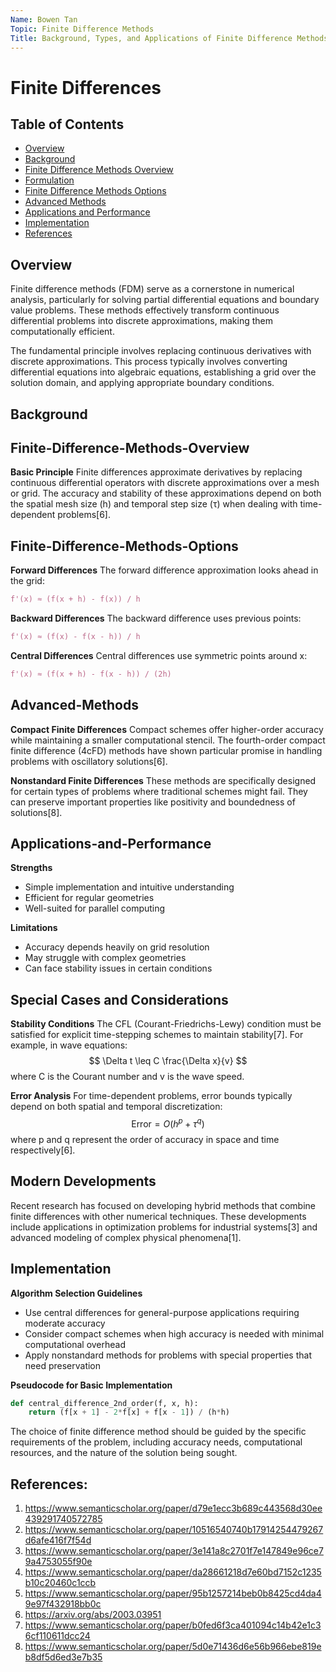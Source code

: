 ```yaml
---
Name: Bowen Tan
Topic: Finite Difference Methods
Title: Background, Types, and Applications of Finite Difference Methods
---
```

# Finite Differences

## Table of Contents
- [Overview](#Overview)
- [Background](#Background)
- [Finite Difference Methods Overview](#Finite-Difference-Methods-Overview)
- [Formulation](#Formulation)
- [Finite Difference Methods Options](#Finite-Difference-Methods-Options)
- [Advanced Methods](#Advanced-Methods)
- [Applications and Performance](#Applications-and-Performance)
- [Implementation](#Implementation)
- [References](#References)

## Overview
Finite difference methods (FDM) serve as a cornerstone in numerical analysis, particularly for solving partial differential equations and boundary value problems. These methods effectively transform continuous differential problems into discrete approximations, making them computationally efficient.

The fundamental principle involves replacing continuous derivatives with discrete approximations. This process typically involves converting differential equations into algebraic equations, establishing a grid over the solution domain, and applying appropriate boundary conditions.

## Background


## Finite-Difference-Methods-Overview

**Basic Principle**
Finite differences approximate derivatives by replacing continuous differential operators with discrete approximations over a mesh or grid. The accuracy and stability of these approximations depend on both the spatial mesh size (h) and temporal step size (τ) when dealing with time-dependent problems[6].

## Finite-Difference-Methods-Options

**Forward Differences**
The forward difference approximation looks ahead in the grid:
```python
f'(x) ≈ (f(x + h) - f(x)) / h
```

**Backward Differences**
The backward difference uses previous points:
```python
f'(x) ≈ (f(x) - f(x - h)) / h
```

**Central Differences**
Central differences use symmetric points around x:
```python
f'(x) ≈ (f(x + h) - f(x - h)) / (2h)
```

## Advanced-Methods

**Compact Finite Differences**
Compact schemes offer higher-order accuracy while maintaining a smaller computational stencil. The fourth-order compact finite difference (4cFD) methods have shown particular promise in handling problems with oscillatory solutions[6].

**Nonstandard Finite Differences**
These methods are specifically designed for certain types of problems where traditional schemes might fail. They can preserve important properties like positivity and boundedness of solutions[8].

## Applications-and-Performance

**Strengths**
- Simple implementation and intuitive understanding
- Efficient for regular geometries
- Well-suited for parallel computing

**Limitations**
- Accuracy depends heavily on grid resolution
- May struggle with complex geometries
- Can face stability issues in certain conditions

## Special Cases and Considerations

**Stability Conditions**
The CFL (Courant-Friedrichs-Lewy) condition must be satisfied for explicit time-stepping schemes to maintain stability[7]. For example, in wave equations:
$$ \Delta t \leq C \frac{\Delta x}{v} $$
where C is the Courant number and v is the wave speed.

**Error Analysis**
For time-dependent problems, error bounds typically depend on both spatial and temporal discretization:
$$ \text{Error} = O(h^p + \tau^q) $$
where p and q represent the order of accuracy in space and time respectively[6].

## Modern Developments

Recent research has focused on developing hybrid methods that combine finite differences with other numerical techniques. These developments include applications in optimization problems for industrial systems[3] and advanced modeling of complex physical phenomena[1].

## Implementation

**Algorithm Selection Guidelines**
- Use central differences for general-purpose applications requiring moderate accuracy
- Consider compact schemes when high accuracy is needed with minimal computational overhead
- Apply nonstandard methods for problems with special properties that need preservation

**Pseudocode for Basic Implementation**
```python
def central_difference_2nd_order(f, x, h):
    return (f[x + 1] - 2*f[x] + f[x - 1]) / (h*h)
```

The choice of finite difference method should be guided by the specific requirements of the problem, including accuracy needs, computational resources, and the nature of the solution being sought.

## References:
1. https://www.semanticscholar.org/paper/d79e1ecc3b689c443568d30ee439291740572785
2. https://www.semanticscholar.org/paper/10516540740b17914254479267d6afe416f7f54d
3. https://www.semanticscholar.org/paper/3e141a8c2701f7e147849e96ce79a4753055f90e
4. https://www.semanticscholar.org/paper/da28661218d7e60bd7152c1235b10c20460c1ccb
5. https://www.semanticscholar.org/paper/95b1257214beb0b8425cd4da49e97f432918bb0c
6. https://arxiv.org/abs/2003.03951
7. https://www.semanticscholar.org/paper/b0fed6f3ca401094c14b42e1c36cf110611dcc24
8. https://www.semanticscholar.org/paper/5d0e71436d6e56b966ebe819eb8df5d6ed3e7b35
